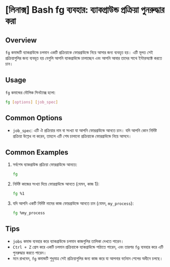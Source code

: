 # [লিনাক্স] Bash fg ব্যবহার: ব্যাকগ্রাউন্ড প্রক্রিয়া পুনরুদ্ধার করা

## Overview
`fg` কমান্ডটি ব্যাকগ্রাউন্ডে চলমান একটি প্রক্রিয়াকে ফোরগ্রাউন্ডে নিয়ে আসার জন্য ব্যবহৃত হয়। এটি মূলত সেই প্রক্রিয়াগুলির জন্য ব্যবহৃত হয় যেগুলি আপনি ব্যাকগ্রাউন্ডে চালাচ্ছেন এবং আপনি আবার তাদের সাথে ইন্টারঅ্যাক্ট করতে চান।

## Usage
`fg` কমান্ডের মৌলিক সিনট্যাক্স হলো:

```bash
fg [options] [job_spec]
```

## Common Options
- `job_spec`: এটি ঐ প্রক্রিয়ার নাম বা সংখ্যা যা আপনি ফোরগ্রাউন্ডে আনতে চান। যদি আপনি কোন নির্দিষ্ট প্রক্রিয়া উল্লেখ না করেন, তাহলে এটি শেষ চালানো প্রক্রিয়াকে ফোরগ্রাউন্ডে নিয়ে আসবে।

## Common Examples
1. সর্বশেষ ব্যাকগ্রাউন্ড প্রক্রিয়া ফোরগ্রাউন্ডে আনতে:
   ```bash
   fg
   ```

2. নির্দিষ্ট কাজের সংখ্যা দিয়ে ফোরগ্রাউন্ডে আনতে (যেমন, কাজ 1):
   ```bash
   fg %1
   ```

3. যদি আপনি একটি নির্দিষ্ট নামের কাজ ফোরগ্রাউন্ডে আনতে চান (যেমন, `my_process`):
   ```bash
   fg %my_process
   ```

## Tips
- `jobs` কমান্ড ব্যবহার করে ব্যাকগ্রাউন্ডে চলমান কাজগুলির তালিকা দেখতে পারেন।
- `Ctrl + Z` প্রেস করে একটি চলমান প্রক্রিয়াকে ব্যাকগ্রাউন্ডে পাঠাতে পারেন, এবং তারপর `fg` ব্যবহার করে এটি পুনরুদ্ধার করতে পারেন।
- মনে রাখবেন, `fg` কমান্ডটি শুধুমাত্র সেই প্রক্রিয়াগুলির জন্য কাজ করে যা আপনার বর্তমান শেলের অধীনে চলছে।